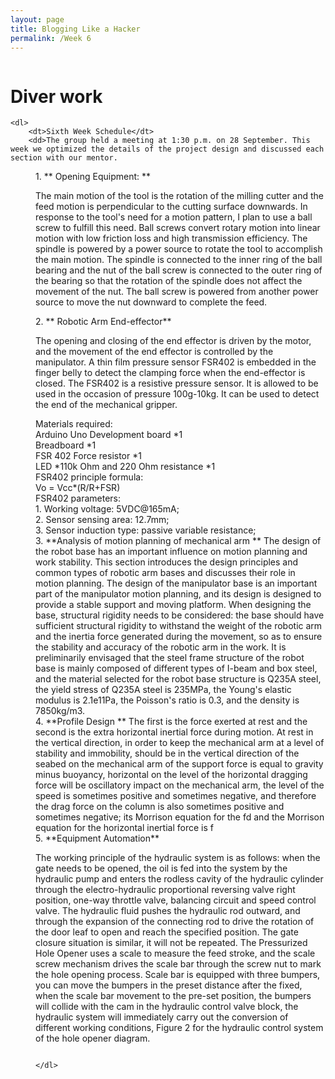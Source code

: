 ```yaml
---
layout: page
title: Blogging Like a Hacker
permalink: /Week 6
---
```

 <!DOCTYPE html>
<html>
<head>
    <meta charset="UTF-8">
    <meta name="description" content="wangzhaogui's page,let u know me" />
    <meta name="viewport" content="width=device-width, initial-scale=1.0, maximum-scale=1.0, user-scalable=no">
    <style>
        body {
            padding: 10px 0;
        }
    </style>
    <title>Week 6 (25 September - 1 October)</title>
</head>
<body>
     <div class="info-wrap">
      <div class="img">
        <img src="https://z1.ax1x.com/2023/09/28/pPbfSmR.png" alt="">
      </div>
      <div class="info-right">
    <h1>Diver work</h1>
  
    <dl>
        <dt>Sixth Week Schedule</dt>
        <dd>The group held a meeting at 1:30 p.m. on 28 September. This week we optimized the details of the project design and discussed each section with our mentor. 


<dd>
1. ** Opening Equipment: **

The main motion of the tool is the rotation of the milling cutter and the feed motion is perpendicular to the cutting surface downwards. In response to the tool's need for a motion pattern, I plan to use a ball screw to fulfill this need. Ball screws convert rotary motion into linear motion with low friction loss and high transmission efficiency. The spindle is powered by a power source to rotate the tool to accomplish the main motion. The spindle is connected to the inner ring of the ball bearing and the nut of the ball screw is connected to the outer ring of the bearing so that the rotation of the spindle does not affect the movement of the nut. The ball screw is powered from another power source to move the nut downward to complete the feed.
<div class="img">
        <img src="https://z1.ax1x.com/2023/09/28/pPbWJdx.png" alt="">
      </div>
<dd>
2. ** Robotic Arm End-effector**

The opening and closing of the end effector is driven by the motor, and the movement of the end effector is controlled by the manipulator. 
A thin film pressure sensor FSR402 is embedded in the finger belly to detect the clamping force when the end-effector is closed. 
The FSR402 is a resistive pressure sensor. It is allowed to be used in the occasion of pressure 100g-10kg. It can be used to detect the end of the mechanical gripper.
<dd>
Materials required: 
<dd>
Arduino Uno Development board *1
<dd>
Breadboard *1
<dd>
FSR 402 Force resistor *1 
<dd>
LED *110k Ohm and 220 Ohm resistance *1
<dd>
FSR402 principle formula:
<dd>
Vo = Vcc*(R/R+FSR)
<dd>
FSR402 parameters:
<dd>
1. Working voltage: 5VDC@165mA;
<dd>
2. Sensor sensing area: 12.7mm;
<dd>
3. Sensor induction type: passive variable resistance;
<div class="img">
        <img src="https://z1.ax1x.com/2023/09/28/pPbW7T0.png" alt="">
      </div>


<dd>
3. **Analysis of motion planning of mechanical arm **
The design of the robot base has an important influence on motion planning and work stability. This section introduces the design principles and common types of robotic arm bases and discusses their role in motion planning. The design of the manipulator base is an important part of the manipulator motion planning, and its design is designed to provide a stable support and moving platform. When designing the base, structural rigidity needs to be considered: the base should have sufficient structural rigidity to withstand the weight of the robotic arm and the inertia force generated during the movement, so as to ensure the stability and accuracy of the robotic arm in the work. It is preliminarily envisaged that the steel frame structure of the robot base is mainly composed of different types of I-beam and box steel, and the material selected for the robot base structure is Q235A steel, the yield stress of Q235A steel is 235MPa, the Young's elastic modulus is 2.1e11Pa, the Poisson's ratio is 0.3, and the density is 7850kg/m3.

<div class="img">
        <img src="https://z1.ax1x.com/2023/09/28/pPbWhlQ.png" alt="">
      </div>


<dd>
4. **Profile Design **
The first is the force exerted at rest and the second is the extra horizontal inertial force during motion. 
At rest in the vertical direction, in order to keep the mechanical arm at a level of stability and immobility, should be in the vertical direction of the seabed on the mechanical arm of the support force is equal to gravity minus buoyancy, horizontal on the level of the horizontal dragging force will be oscillatory impact on the mechanical arm, the level of the speed is sometimes positive and sometimes negative, and therefore the drag force on the column is also sometimes positive and sometimes negative; its Morrison equation for the fd and the Morrison equation for the horizontal inertial force is f

<div class="img">
        <img src="https://z1.ax1x.com/2023/09/28/pPbWlQJ.png" alt="">
      </div>

<dd>
5. **Equipment Automation**

The working principle of the hydraulic system is as follows: when the gate needs to be opened, the oil is fed into the system by the hydraulic pump and enters the rodless cavity of the hydraulic cylinder through the electro-hydraulic proportional reversing valve right position, one-way throttle valve, balancing circuit and speed control valve. The hydraulic fluid pushes the hydraulic rod outward, and through the expansion of the connecting rod to drive the rotation of the door leaf to open and reach the specified position. The gate closure situation is similar, it will not be repeated. 
The Pressurized Hole Opener uses a scale to measure the feed stroke, and the scale screw mechanism drives the scale bar through the screw nut to mark the hole opening process. Scale bar is equipped with three bumpers, you can move the bumpers in the preset distance after the fixed, when the scale bar movement to the pre-set position, the bumpers will collide with the cam in the hydraulic control valve block, the hydraulic system will immediately carry out the conversion of different working conditions, Figure 2 for the hydraulic control system of the hole opener diagram.


<div class="img">
        <img src="https://z1.ax1x.com/2023/09/28/pPbWqYT.png" alt="">
      </div>


<dd>

    </dl>